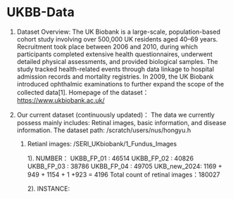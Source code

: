 # UKBB-Data

1. Dataset Overview:
   The UK Biobank is a large-scale, population-based cohort study involving over 500,000 UK residents aged 40–69 years. Recruitment took place between 2006 and 2010, during which participants completed extensive health questionnaires, underwent detailed physical assessments, and provided biological samples. The study tracked health-related events through data linkage to hospital admission records and mortality registries. In 2009, the UK Biobank introduced ophthalmic examinations to further expand the scope of the collected data[1].
   Homepage of the dataset： https://www.ukbiobank.ac.uk/

2. Our current dataset (continuously updated)：
   The data we currently possess mainly includes: Retinal images, basic information, and disease information.
   The dataset path:  /scratch/users/nus/hongyu.h

   1. Retianl images: /SERI_UKbiobank/1_Fundus_Images

      1). NUMBER：
        UKBB_FP_01 : 46514
        UKBB_FP_02 : 40826
        UKBB_FP_03 : 38786
        UKBB_FP_04 : 49705
        UKB_new_2024: 1169 + 949 + 1154 + 1 +923 = 4196
        Total count of retinal images：180027

      2). INSTANCE:
      
      

